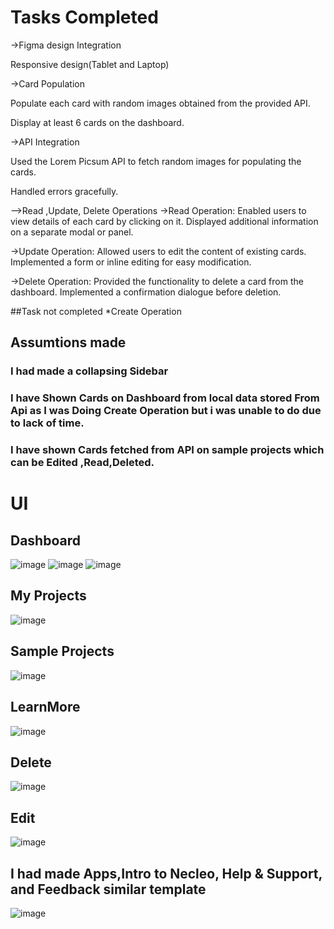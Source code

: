 # Tasks Completed 

->Figma design Integration

Responsive design(Tablet and Laptop)

->Card Population

Populate each card with random images obtained from the provided API.

Display at least 6 cards on the dashboard.

->API Integration

Used the Lorem Picsum API to fetch random images for populating the cards.

Handled errors gracefully.

-->Read ,Update, Delete Operations
->Read Operation:
Enabled users to view details of each card by clicking on it.
Displayed additional information on a separate modal or panel.

->Update Operation:
Allowed users to edit the content of existing cards.
Implemented a form or inline editing for easy modification.

->Delete Operation:
Provided the functionality to delete a card from the dashboard.
Implemented a confirmation dialogue before deletion.

##Task not completed 
*Create Operation

## Assumtions made 
### I had made a collapsing Sidebar
### I have Shown Cards on Dashboard from local data stored From Api as I was Doing Create Operation but i was unable to do due to lack of time.
### I have shown Cards fetched from API on sample projects which can be Edited ,Read,Deleted.

# UI
## Dashboard
![image](https://github.com/Humancodes/Submission_web_dev/assets/89327185/a429053d-4cde-4898-8d52-46c687cd37c9)
![image](https://github.com/Humancodes/Submission_web_dev/assets/89327185/e330371f-291b-4550-8981-5d5b649263aa)
![image](https://github.com/Humancodes/Submission_web_dev/assets/89327185/59300b1b-808a-4731-bee3-bf8ac9dbc1c6)

## My Projects

![image](https://github.com/Humancodes/Submission_web_dev/assets/89327185/1542e1dc-92e9-4ff0-b89b-c35e6380b9ee)

## Sample Projects
![image](https://github.com/Humancodes/Submission_web_dev/assets/89327185/fcf7e696-56a1-49e9-83fa-fc03230494ed)

## LearnMore
![image](https://github.com/Humancodes/Submission_web_dev/assets/89327185/9671d265-3144-4b48-9d1b-fe1e442cd9db)

## Delete
![image](https://github.com/Humancodes/Submission_web_dev/assets/89327185/5e4868c5-c03b-4fc9-b194-99b6441f032a)

## Edit
![image](https://github.com/Humancodes/Submission_web_dev/assets/89327185/08c806ee-89b0-4925-8023-1871382bc75e)

## I had made Apps,Intro to Necleo, Help & Support, and Feedback similar template
![image](https://github.com/Humancodes/Submission_web_dev/assets/89327185/21b811e4-d805-495f-aa6b-11dfebc36d78)

